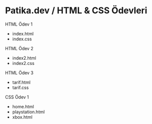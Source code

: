 # Patika.dev / HTML & CSS Ödevleri 

HTML Ödev 1
- index.html
- index.css

HTML Ödev 2
- index2.html
- index2.css

HTML Ödev 3
- tarif.html
- tarif.css

CSS Ödev 1
- home.html
- playstation.html
- xbox.html
